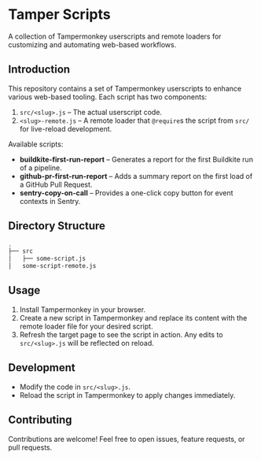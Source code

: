 # Tamper Scripts

A collection of Tampermonkey userscripts and remote loaders for customizing and automating web-based workflows.

## Introduction

This repository contains a set of Tampermonkey userscripts to enhance various web-based tooling. Each script has two components:

1. `src/<slug>.js` – The actual userscript code.
2. `<slug>-remote.js` – A remote loader that `@require`s the script from `src/` for live-reload development.

Available scripts:

- **buildkite-first-run-report** – Generates a report for the first Buildkite run of a pipeline.
- **github-pr-first-run-report** – Adds a summary report on the first load of a GitHub Pull Request.
- **sentry-copy-on-call** – Provides a one-click copy button for event contexts in Sentry.

## Directory Structure

```bash
.
├── src
│   ├── some-script.js
│   some-script-remote.js
```

## Usage

1. Install Tampermonkey in your browser.
2. Create a new script in Tampermonkey and replace its content with the remote loader file for your desired script.
3. Refresh the target page to see the script in action. Any edits to `src/<slug>.js` will be reflected on reload.

## Development

- Modify the code in `src/<slug>.js`.
- Reload the script in Tampermonkey to apply changes immediately.

## Contributing

Contributions are welcome! Feel free to open issues, feature requests, or pull requests.
